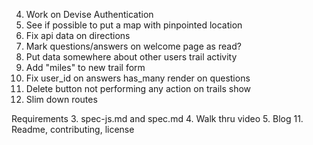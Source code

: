   4.  Work on Devise Authentication
  8.  See if possible to put a map with pinpointed location
  10. Fix api data on directions
  13. Mark questions/answers on welcome page as read?
  16. Put data somewhere about other users trail activity
  17.  Add "miles" to new trail form
  19.  Fix user_id on answers has_many render on questions
  20.  Delete button not performing any action on trails show
  21.  Slim down routes


Requirements
3. spec-js.md and spec.md
4. Walk thru video
5. Blog
11. Readme, contributing, license
